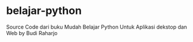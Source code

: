 # belajar-python
Source Code dari buku Mudah Belajar Python Untuk Aplikasi dekstop dan Web by Budi Raharjo
